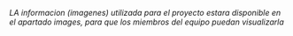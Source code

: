 *LA informacion (imagenes) utilizada para el proyecto estara disponible en el apartado images, para que los miembros del equipo puedan visualizarla*
